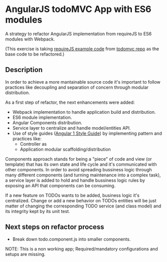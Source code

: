 # AngularJS todoMVC App with ES6 modules

A strategy to refactor AngularJS implementation from requireJS to ES6 modules with Webpack.

(This exercise is taking [requireJS example code](https://github.com/tastejs/todomvc/tree/gh-pages/examples/angularjs_require) from [todomvc repo](https://github.com/tastejs/todomvc) as the base code to be refactored.)

## Description

In order to achieve a more mantainable source code it's important to follow practices like decoupling and separation of concern through modular distribution.

As a first step of refactor, the next enhancements were added:

- Webpack implementation to handle application build and distribution.
- ES6 module implementation.
- Angular Components distribution.
- Service layer to centralize and handle model/entities API.
- Use of style guides ([Angular 1 Style Guide](https://github.com/johnpapa/angular-styleguide/blob/master/a1/README.md)) by implementing pattern and practices like:
  - Controller as
  - Application modular scaffolding/distribution

Components approach stands for being a "piece" of code and view (or template) that has its own state and life cycle and it's communicated with other components. In order to avoid spreading bussiness logic through many different components (and turning maintenance into a complex task), a service layer is added to hold and handle bussiness logic rules by exposing an API that components can be consuming.

If a new feature on TODOs wants to be added, business logic it's centralized. Change or add a new behavior on TODOs entities will be just matter of changing the corresponding TODO service (and class model) and its integrity kept by its unit test.

## Next steps on refactor process

- Break down todo.component.js into smaller components.

NOTE: This is a non working app; Required/mandatory configurations and setups are missing.
